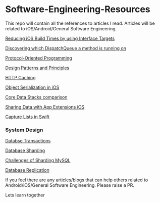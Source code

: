 # Software-Engineering-Resources

This repo will contain all the references to articles I read.
Articles will be related to iOS/Android/General Software Engineering.


[Reducing iOS Build Times by using Interface Targets](https://swiftrocks.com/reducing-ios-build-times-by-using-interface-targets)

[Discovering which DispatchQueue a method is running on](https://swiftrocks.com/discovering-which-dispatchqueue-a-method-is-running-on)

[Protocol-Oriented Programming](https://scotteg.github.io/protocol-oriented-programming)

[Design Patterns and Principles](https://github.com/piyush6348/Design-Patterns)

[HTTP Caching](https://roadmap.sh/guides/http-caching)

[Object Serialization in iOS](https://dmtopolog.com/object-serialization-in-ios/)

[Core Data Stacks comparison](https://dmtopolog.com/stranger-things-with-core-data-stacks-comparison/)

[Sharing Data with App Extensions iOS](https://dmtopolog.com/ios-app-extensions-data-sharing/)

[Capture Lists in Swift](https://alisoftware.github.io/swift/closures/2016/07/25/closure-capture-1/)


### System Design

[Databse Transactions](https://medium.com/@pulkitent/system-design-database-transactions-acid-part-1-45de4c350ff2)

[Database Sharding](https://medium.com/@pulkitent/system-design-database-sharding-part-1-e1779e84da7a)

[Challenges of Sharding MySQL
](https://dzone.com/articles/challenges-of-sharding-mysql)

[Database Replication](https://medium.com/@pulkitent/system-design-database-replication-part-1-3dcf4a300db1)

If you feel there are any articles/blogs that can help others related to Android/iOS/General Software Engineering.
Please raise a PR. 

Lets learn together 